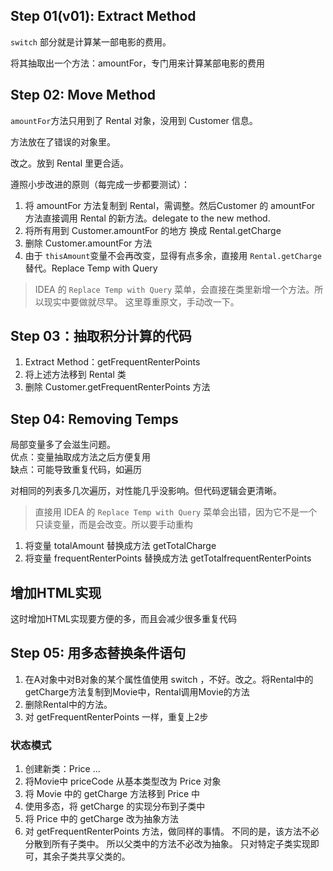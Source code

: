 ## Step 01(v01): Extract Method

`switch` 部分就是计算某一部电影的费用。

将其抽取出一个方法：amountFor，专门用来计算某部电影的费用

## Step 02: Move Method
`amountFor`方法只用到了 Rental 对象，没用到 Customer 信息。

方法放在了错误的对象里。

改之。放到 Rental 里更合适。

遵照小步改进的原则（每完成一步都要测试）：
1. 将 amountFor 方法复制到 Rental，需调整。然后Customer 的 amountFor 方法直接调用 Rental 的新方法。delegate to the new method.
2. 将所有用到 Customer.amountFor 的地方 换成 Rental.getCharge 
3. 删除 Customer.amountFor 方法
4. 由于 `thisAmount`变量不会再改变，显得有点多余，直接用 `Rental.getCharge` 替代。Replace Temp with Query

> IDEA 的 `Replace Temp with Query` 菜单，会直接在类里新增一个方法。所以现实中要做就尽早。
>这里尊重原文，手动改一下。
>
## Step 03：抽取积分计算的代码
1. Extract Method：getFrequentRenterPoints
2. 将上述方法移到 Rental 类
3. 删除 Customer.getFrequentRenterPoints 方法

## Step 04: Removing Temps
局部变量多了会滋生问题。  
优点：变量抽取成方法之后方便复用  
缺点：可能导致重复代码，如遍历

对相同的列表多几次遍历，对性能几乎没影响。但代码逻辑会更清晰。

> 直接用 IDEA 的 `Replace Temp with Query` 菜单会出错，因为它不是一个只读变量，而是会改变。所以要手动重构
>

1. 将变量 totalAmount 替换成方法 getTotalCharge
1. 将变量 frequentRenterPoints 替换成方法 getTotalfrequentRenterPoints

## 增加HTML实现
这时增加HTML实现要方便的多，而且会减少很多重复代码

## Step 05: 用多态替换条件语句
1. 在A对象中对B对象的某个属性值使用 switch ，不好。改之。将Rental中的getCharge方法复制到Movie中，Rental调用Movie的方法
2. 删除Rental中的方法。
3. 对 getFrequentRenterPoints 一样，重复上2步

### 状态模式
1. 创建新类：Price ...
2. 将Movie中 priceCode 从基本类型改为 Price 对象
3. 将 Movie 中的 getCharge 方法移到 Price 中
4. 使用多态，将 getCharge 的实现分布到子类中
5. 将 Price 中的 getCharge 改为抽象方法
6. 对 getFrequentRenterPoints 方法，做同样的事情。
不同的是，该方法不必分散到所有子类中。
所以父类中的方法不必改为抽象。
只对特定子类实现即可，其余子类共享父类的。
